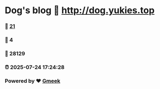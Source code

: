 # Dog's blog :link: http://dog.yukies.top 
### :page_facing_up: [21](http://dog.yukies.top/tag.html) 
### :speech_balloon: 4 
### :hibiscus: 28129 
### :alarm_clock: 2025-07-24 17:24:28 
### Powered by :heart: [Gmeek](https://github.com/Meekdai/Gmeek)
